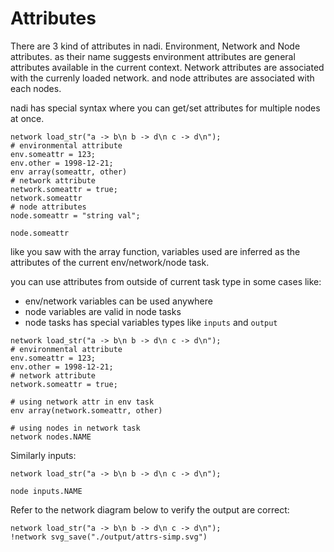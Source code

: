 # Attributes

There are 3 kind of attributes in nadi. Environment, Network and Node attributes. as their name suggests environment attributes are general attributes available in the current context. Network attributes are associated with the currenly loaded network. and node attributes are associated with each nodes.

nadi has special syntax where you can get/set attributes for multiple nodes at once.

```task run
network load_str("a -> b\n b -> d\n c -> d\n");
# environmental attribute
env.someattr = 123;
env.other = 1998-12-21;
env array(someattr, other)
# network attribute
network.someattr = true;
network.someattr
# node attributes
node.someattr = "string val";

node.someattr
```


like you saw with the array function, variables used are inferred as the attributes of the current env/network/node task.

you can use attributes from outside of current task type in some cases like:

- env/network variables can be used anywhere
- node variables are valid in node tasks
- node tasks has special variables types like `inputs` and `output`

```task run
network load_str("a -> b\n b -> d\n c -> d\n");
# environmental attribute
env.someattr = 123;
env.other = 1998-12-21;
# network attribute
network.someattr = true;

# using network attr in env task
env array(network.someattr, other)

# using nodes in network task
network nodes.NAME
```

Similarly inputs:
```task run
network load_str("a -> b\n b -> d\n c -> d\n");

node inputs.NAME
```

Refer to the network diagram below to verify the output are correct:

```task run image ../output/attrs-simp.svg
network load_str("a -> b\n b -> d\n c -> d\n");
!network svg_save("./output/attrs-simp.svg")
```
